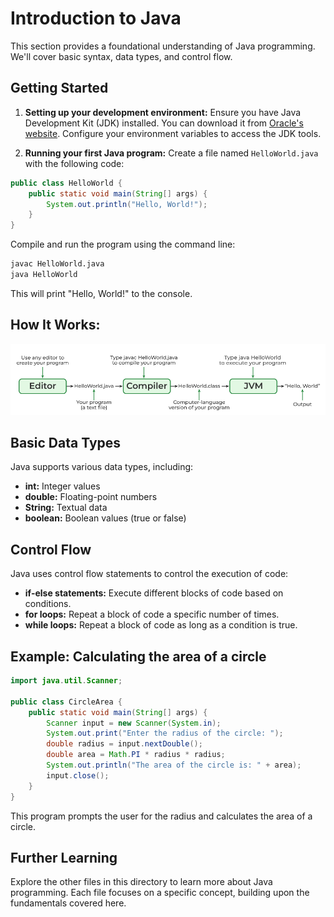 # Introduction to Java

This section provides a foundational understanding of Java programming.  We'll cover basic syntax, data types, and control flow.

## Getting Started

1.  **Setting up your development environment:**  Ensure you have Java Development Kit (JDK) installed.  You can download it from [Oracle's website](https://www.oracle.com/java/technologies/javase-downloads.html).  Configure your environment variables to access the JDK tools.

2.  **Running your first Java program:** Create a file named `HelloWorld.java` with the following code:

```java
public class HelloWorld {
    public static void main(String[] args) {
        System.out.println("Hello, World!");
    }
}
```

Compile and run the program using the command line:

```bash
javac HelloWorld.java
java HelloWorld
```

This will print "Hello, World!" to the console.

## How It Works:
![Java Basics](https://github.com/Rahul-Sahani04/java-zero-to-hero/blob/main/Assets/Java-CheatSheet.png?raw=true)

## Basic Data Types

Java supports various data types, including:

*   **int:** Integer values
*   **double:** Floating-point numbers
*   **String:** Textual data
*   **boolean:** Boolean values (true or false)

## Control Flow

Java uses control flow statements to control the execution of code:

*   **if-else statements:** Execute different blocks of code based on conditions.
*   **for loops:** Repeat a block of code a specific number of times.
*   **while loops:** Repeat a block of code as long as a condition is true.

## Example: Calculating the area of a circle

```java
import java.util.Scanner;

public class CircleArea {
    public static void main(String[] args) {
        Scanner input = new Scanner(System.in);
        System.out.print("Enter the radius of the circle: ");
        double radius = input.nextDouble();
        double area = Math.PI * radius * radius;
        System.out.println("The area of the circle is: " + area);
        input.close();
    }
}
```

This program prompts the user for the radius and calculates the area of a circle.

## Further Learning

Explore the other files in this directory to learn more about Java programming.  Each file focuses on a specific concept, building upon the fundamentals covered here.
